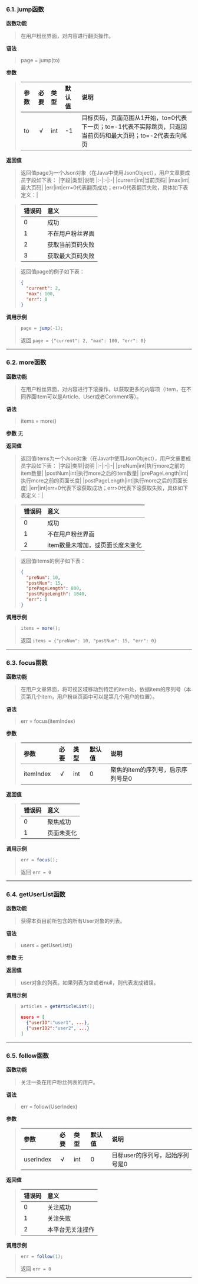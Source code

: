 ### 6\.1\. jump函数

**函数功能**

> 在用户粉丝界面，对内容进行翻页操作。

**语法**

> page = jump(to)

**参数**

> |参数|必要|类型|默认值|说明
> |:-|:-:|:-|:-|:-|
> |to|√|int|-1|目标页码，页面范围从1开始，to=0代表下一页；to=-1代表不实际跳页，只返回当前页码和最大页码；to=-2代表去向尾页|

**返回值**
> 返回值page为一个Json对象（在Java中使用JsonObject），用户文章要成员字段如下表：
> |字段|类型|说明
> |:-|:-|:-|
> |current|int|当前页码|
> |max|int|最大页码|
> |err|int|err=0代表翻页成功；err>0代表翻页失败，具体如下表定义：|

> |错误码|意义|
> |:-|:-|
> |0|成功|
> |1|不在用户粉丝界面|
> |2|获取当前页码失败|
> |3|获取最大页码失败|

> 返回值page的例子如下表：
> ``` json
> {
>   "current": 2,
>   "max": 100,
>   "err": 0
> }
> ```

**调用示例**
> ```javascript
> page = jump(-1);
> ```
>
> 返回 ```page = {"current": 2, "max": 100, "err": 0}```

---

### 6\.2\. more函数

**函数功能**
> 在用户粉丝界面，对内容进行下滚操作，以获取更多的内容项（Item，在不同界面Item可以是Article、User或者Comment等）。

**语法**
> items = more()

**参数**
无

**返回值**
> 返回值items为一个Json对象（在Java中使用JsonObject），用户文章要成员字段如下表：
> |字段|类型|说明
> |:-|:-|:-|
> |preNum|int|执行more之前的item数量|
> |postNum|int|执行more之后的item数量|
> |prePageLength|int|执行more之前的页面长度|
> |postPageLength|int|执行more之后的页面长度|
> |err|int|err=0代表下滚获取成功；err>0代表下滚获取失败，具体如下表定义：|

> |错误码|意义|
> |:-|:-|
> |0|成功|
> |1|不在用户粉丝界面|
> |2|item数量未增加，或页面长度未变化|

> 返回值items的例子如下表：
> ``` json
> {
>   "preNum": 10,
>   "postNum": 15,
>   "prePageLength": 800,
>   "postPageLength": 1040,
>   "err": 0
> }
> ```

**调用示例**
> ```javascript
> items = more();
> ```
>
> 返回 ```items = {"preNum": 10, "postNum": 15, "err": 0}```

---

### 6\.3\. focus函数

**函数功能**
> 在用户文章界面，将可视区域移动到特定的item处，依据item的序列号（本页第几个item，用户粉丝页面中可以是第几个用户的位置）。

**语法**
> err = focus(itemIndex)

**参数**
> |参数|必要|类型|默认值|说明
> |:-|:-:|:-|:-|:-|
> |itemIndex|√|int|0|聚焦的item的序列号，启示序列号是0|

**返回值**
> |错误码|意义|
> |:-|:-|
> |0|聚焦成功|
> |1|页面未变化|

**调用示例**
> ```javascript
> err = focus();
> ```
>
> 返回 ```err = 0```

---
### 6\.4\. getUserList函数

**函数功能**

> 获得本页目前所包含的所有User对象的列表。

**语法**
> users = getUserList()

**参数**
无

**返回值**

> user对象的列表。如果列表为空或者null，则代表发成错误。

**调用示例**
> ```javascript
> articles = getArticleList();
> ```
>
> ``` json
> users = [
>   {"userID":"user1", ...},
>   {"userID2":"user2", ...}
> ]
> ```

---

### 6\.5\. follow函数

**函数功能**
> 关注一条在用户粉丝列表的用户。

**语法**
> err = follow(UserIndex)

**参数**
> |参数|必要|类型|默认值|说明
> |:-|:-:|:-|:-|:-|
> |userIndex|√|int|0|目标user的序列号，起始序列号是0|

**返回值**
> |错误码|意义|
> |:-|:-|
> |0|关注成功|
> |1|关注失败|
> |2|本平台无关注操作|

**调用示例**
> ```javascript
> err = follow(1);
> ```
>
> 返回 ```err = 0```

---